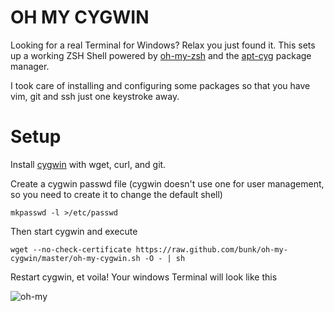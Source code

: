 # OH MY CYGWIN

Looking for a real Terminal for Windows?
Relax you just found it. This sets up a working ZSH Shell powered by [oh-my-zsh](https://github.com/robbyrussell/oh-my-zsh) and the [apt-cyg](http://code.google.com/p/apt-cyg/) package manager.

I took care of installing and configuring some packages so that you have vim, git and ssh just one keystroke away.

# Setup

Install [cygwin](http://www.cygwin.com/) with wget, curl, and git.

Create a cygwin passwd file (cygwin doesn't use one for user management, so you need to create it to change the default shell)

    mkpasswd -l >/etc/passwd

Then start cygwin and execute

    wget --no-check-certificate https://raw.github.com/bunk/oh-my-cygwin/master/oh-my-cygwin.sh -O - | sh

Restart cygwin, et voila!
Your windows Terminal will look like this

![oh-my](https://coderwall-assets-0.s3.amazonaws.com/uploads/picture/file/1297/oh-my-cygwin.PNG "OH-MY-OH-MY")
